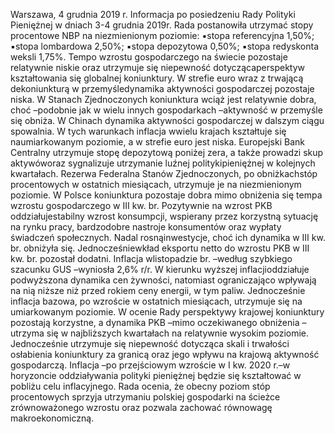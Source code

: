 Warszawa, 4 grudnia 2019 r.
Informacja po posiedzeniu Rady Polityki Pieniężnej
w dniach 3-4 grudnia 2019r.
Rada postanowiła utrzymać stopy procentowe NBP na niezmienionym poziomie:
▪stopa referencyjna 1,50%;
▪stopa lombardowa 2,50%;
▪stopa depozytowa 0,50%;
▪stopa redyskonta weksli 1,75%.
Tempo wzrostu gospodarczego na świecie pozostaje relatywnie niskie oraz
utrzymuje się niepewność dotyczącaperspektyw kształtowania się globalnej
koniunktury. W strefie euro wraz z trwającą dekoniunkturą w przemyśledynamika
aktywności gospodarczej pozostaje niska. W Stanach Zjednoczonych koniunktura wciąż
jest relatywnie dobra, choć –podobnie jak w wielu innych gospodarkach –aktywność w
przemyśle się obniża. W Chinach dynamika aktywności gospodarczej w dalszym ciągu
spowalnia.
W tych warunkach inflacja wwielu krajach kształtuje się naumiarkowanym
poziomie, a w strefie euro jest niska.
Europejski Bank Centralny utrzymuje stopę depozytową poniżej zera, a także
prowadzi skup aktywóworaz sygnalizuje utrzymanie luźnej politykipieniężnej w
kolejnych kwartałach. Rezerwa Federalna Stanów Zjednoczonych, po obniżkachstóp
procentowych w ostatnich miesiącach, utrzymuje je na niezmienionym poziomie.
W Polsce koniunktura pozostaje dobra mimo obniżenia się tempa wzrostu
gospodarczego w III kw. br. Pozytywnie na wzrost PKB oddziałujestabilny wzrost
konsumpcji, wspierany przez korzystną sytuację na rynku pracy, bardzodobre nastroje
konsumentów oraz wypłaty świadczeń społecznych. Nadal rosnąinwestycje, choć ich
dynamika w III kw. br. obniżyła się. Jednocześniewkład eksportu netto do wzrostu PKB
w III kw. br. pozostał dodatni.
Inflacja wlistopadzie br. –według szybkiego szacunku GUS –wyniosła 2,6% r/r.
W kierunku wyższej inflacjioddziałuje podwyższona dynamika cen żywności,
natomiast ograniczająco wpływają na nią niższe niż przed rokiem ceny energii, w tym
paliw. Jednocześnie inflacja bazowa, po wzroście w ostatnich miesiącach, utrzymuje się
na umiarkowanym poziomie.
W ocenie Rady perspektywy krajowej koniunktury pozostają korzystne, a dynamika
PKB –mimo oczekiwanego obniżenia –utrzyma się w najbliższych kwartałach na
relatywnie wysokim poziomie. Jednocześnie utrzymuje się niepewność dotycząca skali i
trwałości osłabienia koniunktury za granicą oraz jego wpływu na krajową aktywność
gospodarczą. Inflacja –po przejściowym wzroście w I kw. 2020 r.–w horyzoncie
oddziaływania polityki pieniężnej będzie się kształtować w pobliżu celu inflacyjnego.
Rada ocenia, że obecny poziom stóp procentowych sprzyja utrzymaniu polskiej
gospodarki na ścieżce zrównoważonego wzrostu oraz pozwala zachować równowagę
makroekonomiczną.
